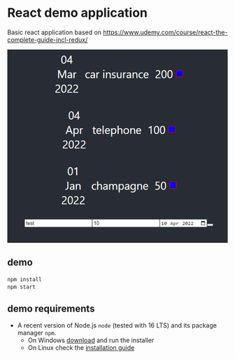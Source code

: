 # React demo application

Basic react application based on https://www.udemy.com/course/react-the-complete-guide-incl-redux/

![demo](screenshot.png)

## demo

```sh
npm install
npm start
```

## demo requirements

- A recent version of Node.js `node` (tested with 16 LTS) and its package manager `npm`.
    - On Windows [download](https://nodejs.dev/download/) and run the installer
    - On Linux check the [installation guide](https://www.digitalocean.com/community/tutorials/how-to-install-node-js-on-ubuntu-20-04#option-2-%E2%80%94-installing-node-js-with-apt-using-a-nodesource-ppa)
